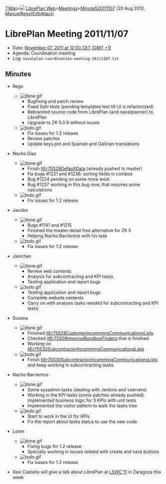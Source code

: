 [TWiki](/twiki/Main/WebHome)&gt;![](/twiki/TWiki/TWikiDocGraphics/web-bg-small.gif) [LibrePlan Web](/twiki/LibrePlan/WebHome)&gt;[Meetings](/twiki/LibrePlan/Meetings)&gt;[MinuteS20111107](http://wiki.libreplan-enterprise.com/twiki/LibrePlan/MinuteS20111107 "Topic revision: 3 (20 Aug 2012 - 09:52:58)") (20 Aug 2012, [ManuelRego](/twiki/Main/ManuelRego))[Edit](http://wiki.libreplan-enterprise.com/twiki/bin/edit/LibrePlan/MinuteS20111107?t=1520337957 "Edit this topic text")[Attach](/twiki/bin/attach/LibrePlan/MinuteS20111107 "Attach an image or document to this topic")

 LibrePlan Meeting 2011/11/07
============================================================================================================================

-   Date: [November 07, 2011 at 12:00 CET (GMT +1)](http://www.timeanddate.com/worldclock/fixedtime.html?day=07&month=11&year=2011&hour=12&min=0&sec=0&p1=48)
-   Agenda: Coordination meeting
-   Log: `navalplan-coordination-meeting-20111107.txt`

 Minutes
----------------------------------

-   Rego
    -   ![done.gif](/twiki/TWiki/TWikiDocGraphics/done.gif)
        -   Bugfixing and patch review
        -   Fixed Sahi tests (pending templates test till UI is refactorized)
        -   Rebranded source code from LibrePlan (and navalplanner) to LibrePlan
        -   Upgrade to ZK 5.0.9 without issues
    -   ![todo.gif](/twiki/TWiki/TWikiDocGraphics/todo.gif)
        -   Fix issues for 1.2 release
        -   Review patches
        -   Update keys.pot and Spanish and Galician translations

-   Nacho Díaz
    -   ![done.gif](/twiki/TWiki/TWikiDocGraphics/done.gif)
        -   Finish [ItEr75S29DefaultData](/twiki/LibrePlan/ItEr75S29DefaultData) (already pushed to master)
        -   Fix bugs \#1221 and \#1236: sorting fields in combos
        -   Bug \#1224 pending on some more work
        -   Bug \#1237 working in this bug now, that requires some calculations
    -   ![todo.gif](/twiki/TWiki/TWikiDocGraphics/todo.gif)
        -   Fix issues for 1.2 release

-   Jacobo
    -   ![done.gif](/twiki/TWiki/TWikiDocGraphics/done.gif)
        -   Bugs \#1141 and \#1215
        -   Finished the master-detail free alternative for ZK 5
        -   Helping Nacho Barrientos with his task
    -   ![todo.gif](/twiki/TWiki/TWikiDocGraphics/todo.gif)
        -   Fix issues for 1.2 release

-   Javichan
    -   ![done.gif](/twiki/TWiki/TWikiDocGraphics/done.gif)
        -   Review web contents
        -   Analysis for subcontracting and KPI tasks
        -   Testing application and report bugs
    -   ![todo.gif](/twiki/TWiki/TWikiDocGraphics/todo.gif)
        -   Testing application and report bugs
        -   Complete website contents
        -   Carry on with analysis tasks needed for subcontracting and KPI tasks

-   Susana
    -   ![done.gif](/twiki/TWiki/TWikiDocGraphics/done.gif)
        -   Finished [ItEr75S28CustomerIncommingCommunicationsLists](/twiki/LibrePlan/ItEr75S28CustomerIncommingCommunicationsLists)
        -   Checked [ItEr75S09ImproveBandboxFinders](/twiki/LibrePlan/ItEr75S09ImproveBandboxFinders) that is finished
        -   Working on [ItEr75S30SubcontractorIncommingCommunicationsLists](/twiki/LibrePlan/ItEr75S30SubcontractorIncommingCommunicationsLists)
    -   ![todo.gif](/twiki/TWiki/TWikiDocGraphics/todo.gif)
        -   Finish [ItEr75S30SubcontractorIncommingCommunicationsLists](/twiki/LibrePlan/ItEr75S30SubcontractorIncommingCommunicationsLists) and keep working in subcontracting tasks

-   Nacho Barrientos
    -   ![done.gif](/twiki/TWiki/TWikiDocGraphics/done.gif)
        -   Some sysadmin tasks (dealing with Jenkins and vservers)
        -   Working in the KPI tasks (some patches already pushed). Implemented business logic for 3 KPIs with unit tests
        -   Implemented the visitor pattern to walk the tasks tree
    -   ![todo.gif](/twiki/TWiki/TWikiDocGraphics/todo.gif)
        -   Start to work in the UI for KPIs
        -   Fix the report about tasks status to use the new code

-   Loren
    -   ![done.gif](/twiki/TWiki/TWikiDocGraphics/done.gif)
        -   Fixing bugs for 1.2 release
        -   Specially working in issues related with create and save buttons
    -   ![todo.gif](/twiki/TWiki/TWikiDocGraphics/todo.gif)
        -   Fix issues for 1.2 release

-   Xavi Castaño will give a talk about LibrePlan at [LSWC'11](http://www.libresoftwareworldconference.com/) in Zaragoza this week

